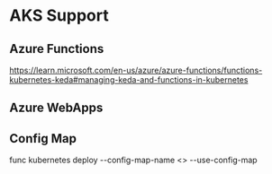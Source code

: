 # AKS Support

## Azure Functions

https://learn.microsoft.com/en-us/azure/azure-functions/functions-kubernetes-keda#managing-keda-and-functions-in-kubernetes

## Azure WebApps


## Config Map 

func kubernetes deploy --config-map-name <>  --use-config-map

